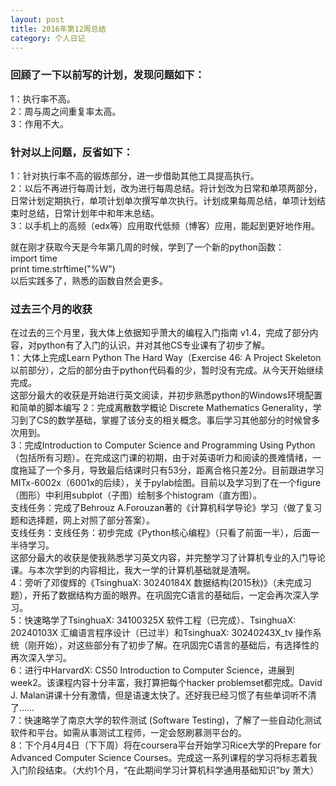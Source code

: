 ```yaml
--- 
layout: post 
title: 2016年第12周总结
category: 个人日记
---
```


### 回顾了一下以前写的计划，发现问题如下：
1：执行率不高。  
2：周与周之间重复率太高。  
3：作用不大。  

### 针对以上问题，反省如下：
1：针对执行率不高的锻炼部分，进一步借助其他工具提高执行。  
2：以后不再进行每周计划，改为进行每周总结。将计划改为日常和单项​​​两部分，日常计划定期执行，单项计划单次撰写单次执行。计划成果每周总结，单项计划结束时总结，日常计划年中和年末总结。  
3：以手机上的高频（edx等）​应用取代低频（博客）应用，能起到更好地作用。  

就在刚才获取今天是今年第几周的时候，学到了一个新的python函数：​  
import time  
print time.strftime("%W")  
以后实践多了，熟悉的函数自然会更多。  

### 过去三个月的收获
在过去的​三个月里，我大体上依据知乎萧大的编程入门指南 v1.4，完成了部分内容，对python有了入门的认识，并对其他CS专业课有了初步了解。  
1：大体上​完成Learn Python The Hard Way（Exercise 46: A Project Skeleton以前部分），之后的部分由于python代码看的少，暂时没有完成。从今天开始继续完成。  
    这部分最大的收获是开始进行英文阅读，并初步熟悉python的Windows环境配置和简单的脚本编写
2：完成离散数学概论 Discrete Mathematics Generality，学习到了CS的数学基础，掌握了该分支的相关概念。事后学习其他部分的时候曾多次用到。  
​3：完成Introduction to Computer Science and Programming Using Python（包括所有习题）。在完成这门课的初期，由于对英语听力和阅读的畏难情绪，一度拖延了一个多月，导致最后结课时只有53分，距离合格只差2分。目前跟进学习MITx-6002x（6001x的后续），关于pylab绘图。目前以及学习到了在一个figure（图形）中利用subplot（子图）绘制多个histogram（直方图）。  
支线任务：完成了Behrouz A.Forouzan著的《计算机科学导论》学习（做了复习题和选择题，网上对照了部分答案）。  
支线任务：支线任务：初步完成《Python核心编程》（只看了前面一半），后面一半待学习。  
    这部分最大的收获是使我熟悉学习英文内容，并完整学习了计算机专业的入门导论课。与本次学到的内容相比，我大一学的计算机基础就是渣啊。  
4：​​​​旁听了邓俊辉的《TsinghuaX: 30240184X 数据结构(2015秋)》（未完成习题），开拓了数据结构方面的眼界。在巩固完C语言的基础后，一定会再次深入学习。  
5：快速略学了TsinghuaX: 34100325X 软件工程（已完成）、TsinghuaX: 20240103X 汇编语言程序设计（已过半）和TsinghuaX: 30240243X_tv 操作系统（刚开始），对这些部分有了初步了解。在巩固完C语言的基础后，有选择性的再次深入学习。  
6：进行中HarvardX: CS50 Introduction to Computer Science，进展到week2。该课程内容十分丰富，我打算把每个hacker problemset都完成。David J. Malan讲课十分有激情，但是语速太快了。还好我已经习惯了有些单词听不清了……  
7：快速略学了南京大学的软件测试 (Software Testing)​，了解了一些自动化测试软件和平台。如需从事测试工程师，一定会怒刷慕测平台的。  
8：下个月4月4日​（下下周）将在coursera平台开始学习Rice大学的Prepare for Advanced Computer Science Courses。完成这一系列课程的学习将标志着我入门阶段结束。（大约1个月，“在此期间学习计算机科学通用基础知识”by 萧大）  
